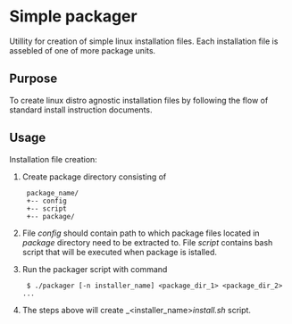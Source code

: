 Simple packager
===============

Utillity for creation of simple linux installation files. Each installation
file is assebled of one of more package units.

Purpose
-------
To create linux distro agnostic installation files by following the flow of
standard install instruction documents.


Usage
-----
Installation file creation:

1. Create package directory consisting of

		package_name/
		+-- config
		+-- script
		+-- package/

2. File _config_ should contain path to which package files located in
_package_ directory need to be extracted to. File _script_ contains bash
script that will be executed when package is istalled.

3. Run the packager script with command
		
		$ ./packager [-n installer_name] <package_dir_1> <package_dir_2> ...

4. The steps above will create _<installer_name>_install.sh_ script.
